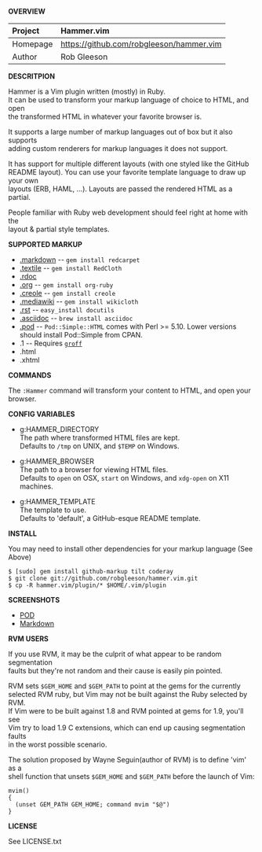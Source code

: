 __OVERVIEW__

| Project         | Hammer.vim 
|:----------------|:--------------------------------------------------
| Homepage        | https://github.com/robgleeson/hammer.vim
| Author          | Rob Gleeson

__DESCRITPION__

Hammer is a Vim plugin written (mostly) in Ruby.  
It can be used to transform your markup language of choice to HTML, and open    
the transformed HTML in whatever your favorite browser is.

It supports a large number of markup languages out of box but it also supports   
adding custom renderers for markup languages it does not support.

It has support for multiple different layouts (with one styled like the GitHub   
README layout). You can use your favorite template language to draw up your own   
layouts (ERB, HAML, …). Layouts are passed the rendered HTML as a partial.

People familiar with Ruby web development should feel right at home with the   
layout & partial style templates.

__SUPPORTED MARKUP__

* [.markdown](http://daringfireball.net/projects/markdown/) -- `gem install redcarpet`
* [.textile](http://www.textism.com/tools/textile/) -- `gem install RedCloth`
* [.rdoc](http://rdoc.sourceforge.net/)
* [.org](http://orgmode.org/) -- `gem install org-ruby`
* [.creole](http://wikicreole.org/) -- `gem install creole`
* [.mediawiki](http://www.mediawiki.org/wiki/Help:Formatting) -- `gem install wikicloth`
* [.rst](http://docutils.sourceforge.net/rst.html) -- `easy_install docutils`
* [.asciidoc](http://www.methods.co.nz/asciidoc/) -- `brew install asciidoc`
* [.pod](http://search.cpan.org/dist/perl/pod/perlpod.pod) -- `Pod::Simple::HTML`
  comes with Perl >= 5.10. Lower versions should install Pod::Simple from CPAN.
* .1 -- Requires [`groff`](http://www.gnu.org/software/groff/)
* .html
* .xhtml


__COMMANDS__

The `:Hammer` command will transform your content to HTML, and open your 
browser.  

__CONFIG VARIABLES__

* g:HAMMER\_DIRECTORY  
  The path where transformed HTML files are kept.    
  Defaults to `/tmp` on UNIX, and `$TEMP` on Windows.  

* g:HAMMER\_BROWSER  
  The path to a browser for viewing HTML files.  
  Defaults to `open` on OSX, `start` on Windows, and `xdg-open` on X11 machines.  

* g:HAMMER\_TEMPLATE  
  The template to use.  
  Defaults to 'default', a GitHub-esque README template.

__INSTALL__

You may need to install other dependencies for your markup language (See Above)  

    $ [sudo] gem install github-markup tilt coderay
    $ git clone git://github.com/robgleeson/hammer.vim.git
    $ cp -R hammer.vim/plugin/* $HOME/.vim/plugin


__SCREENSHOTS__

* [POD](http://d.pr/16YG)
* [Markdown](http://d.pr/GEuT)


__RVM USERS__

If you use RVM, it may be the culprit of what appear to be random segmentation   
faults but they're not random and their cause is easily pin pointed.

RVM sets `$GEM_HOME` and `$GEM_PATH` to point at the gems for the currently   
selected RVM ruby, but Vim may not be built against the Ruby selected by RVM.  
If Vim were to be built against 1.8 and RVM pointed at gems for 1.9, you'll see   
Vim try to load 1.9 C extensions, which can end up causing segmentation faults   
in the worst possible scenario.

The solution proposed by Wayne Seguin(author of RVM) is to define 'vim' as a   
shell function that unsets `$GEM_HOME` and `$GEM_PATH` before the launch of Vim:

    mvim()
    {
      (unset GEM_PATH GEM_HOME; command mvim "$@")
    }

__LICENSE__

See LICENSE.txt
